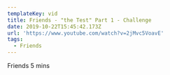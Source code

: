 ```yaml
---
templateKey: vid
title: Friends - "the Test" Part 1 - Challenge
date: 2019-10-22T15:45:42.173Z
url: 'https://www.youtube.com/watch?v=2jMvc5VoavE'
tags:
  - Friends
---
```

Friends 5 mins
